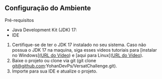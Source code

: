 ## Configuração do Ambiente

Pré-requisitos
- Java Development Kit (JDK) 17:
- IDE
  
1. Certifique-se de ter o JDK 17 instalado no seu sistema. Caso não possua o JDK 17 na maquina, siga esses videos tutoriais para [instalar no Windows][(URL do Vídeo](https://www.youtube.com/watch?v=QekeJBShCy4)) e [aqui para Linux]([URL do Vídeo](https://www.youtube.com/watch?v=iHZ4b1twvlg)).
2. Baixe o projeto ou clone via git (git clone git@github.com:YohanDevPs/VersatChallenge.git).
3. Importe para sua IDE e atualize o projeto.
